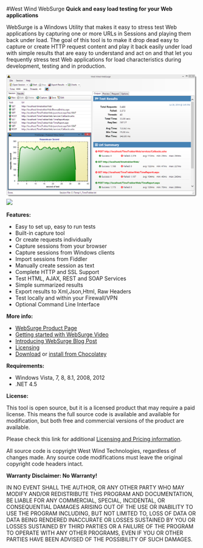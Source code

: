 #West Wind WebSurge
**Quick and easy load testing for your Web applications**

WebSurge is a Windows Utility that makes it easy to stress test Web
applications by capturing one or more URLs in Sessions and playing them back under 
load. The goal of this tool is to make it drop dead easy to capture
or create HTTP request content and play it back easily under load 
with simple results that are easy to understand and act on and that
let you frequently stress test Web applications for load 
characteristics during development, testing and in production.

<img src="Screenshot.png" />
<img src="http://west-wind.com/websurge/Images/WebSurge_RequestDisplay.png" />

**Features:**

* Easy to set up, easy to run tests
* Built-in capture tool
* Or create requests individually
* Capture sessions from your browser
* Capture sessions from Windows clients
* Import sessions from Fiddler
* Manually create session as text
* Complete HTTP and SSL Support
* Test HTML, AJAX, REST and SOAP Services
* Simple summarized results
* Export results to Xml,Json,Html, Raw Headers
* Test locally and within your Firewall/VPN
* Optional Command Line Interface


**More info:**

* [WebSurge Product Page](http://west-wind.com/websurge/)
* [Getting started with WebSurge Video](https://www.youtube.com/watch?v=TSfWYcr6q5o)
* [Introducing WebSurge Blog Post](http://weblog.west-wind.com/posts/2014/Jul/15/West-Wind-WebSurge-an-easy-way-to-Load-Test-Web-Applications)
* [Licensing](http://west-wind.com/websurge/pricing.aspx)
* [Download](http://www.west-wind.com/files/WebSurgeSetup.zip) or
  [install from Chocolatey](http://chocolatey.org/packages/WestwindWebSurge)

**Requirements:**

* Windows Vista, 7, 8, 8.1, 2008, 2012
* .NET 4.5

**License:**

This tool is open source, but it is a licensed product that may require a paid license. 
This means the full source code is available and available for modification,
but both free and commercial versions of the product are available.

Please check this link for additional
[Licensing and Pricing information](http://west-wind.com/websurge/pricing.aspx).

All source code is copyright West Wind Technologies, regardless of changes made.
Any source code modifications must leave the original copyright code headers intact.

**Warranty Disclaimer: No Warranty!**

IN NO EVENT SHALL THE AUTHOR, OR ANY OTHER PARTY WHO MAY MODIFY AND/OR REDISTRIBUTE 
THIS PROGRAM AND DOCUMENTATION, BE LIABLE FOR ANY COMMERCIAL, SPECIAL, INCIDENTAL, OR 
CONSEQUENTIAL DAMAGES ARISING OUT OF THE USE OR INABILITY TO USE THE PROGRAM INCLUDING, 
BUT NOT LIMITED TO, LOSS OF DATA OR DATA BEING RENDERED INACCURATE OR LOSSES SUSTAINED 
BY YOU OR LOSSES SUSTAINED BY THIRD PARTIES OR A FAILURE OF THE PROGRAM TO OPERATE WITH 
ANY OTHER PROGRAMS, EVEN IF YOU OR OTHER PARTIES HAVE BEEN ADVISED OF THE POSSIBILITY 
OF SUCH DAMAGES.
